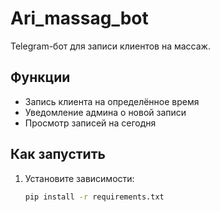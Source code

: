 # Ari_massag_bot

Telegram-бот для записи клиентов на массаж.

## Функции
- Запись клиента на определённое время
- Уведомление админа о новой записи
- Просмотр записей на сегодня

## Как запустить

1. Установите зависимости:
   ```bash
   pip install -r requirements.txt